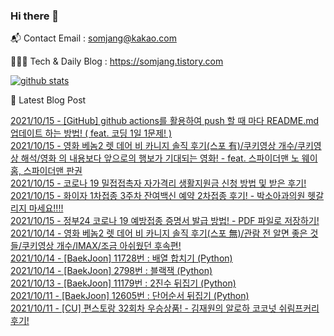### Hi there 👋

📬  Contact Email : somjang@kakao.com

👨🏻‍💻  Tech & Daily Blog : https://somjang.tistory.com

[![github stats](https://github-readme-stats.vercel.app/api?username=SOMJANG&show_icons=true&hide_border=False)](https://somjang.tistory.com)

🤩 Latest Blog Post

[2021/10/15 - [GitHub] github actions를 활용하여 push 할 때 마다 README.md 업데이트 하는 방법! ( feat. 코딩 1일 1문제! )](https://somjang.tistory.com/entry/GitHub-github-actions%EB%A5%BC-%ED%99%9C%EC%9A%A9%ED%95%98%EC%97%AC-push-%ED%95%A0-%EB%95%8C-%EB%A7%88%EB%8B%A4-READMEmd-%EC%97%85%EB%8D%B0%EC%9D%B4%ED%8A%B8-%ED%95%98%EB%8A%94-%EB%B0%A9%EB%B2%95-feat-%EC%BD%94%EB%94%A9-1%EC%9D%BC-1%EB%AC%B8%EC%A0%9C) <br>
[2021/10/15 - 영화 베놈2 렛 데어 비 카니지 솔직 후기(스포  有)/쿠키영상 개수/쿠키영상 해석/영화 의 내용보다 앞으로의 행보가 기대되는 영화! - feat. 스파이더맨 노 웨이 홈, 스파이더맨 판권](https://somjang.tistory.com/entry/%EC%98%81%ED%99%94-%EB%B2%A0%EB%86%882-%EB%A0%9B-%EB%8D%B0%EC%96%B4-%EB%B9%84-%EC%B9%B4%EB%8B%88%EC%A7%80-%EC%86%94%EC%A7%81-%ED%9B%84%EA%B8%B0-%EC%8A%A4%ED%8F%AC-%EC%BF%A0%ED%82%A4%EC%98%81%EC%83%81-%EA%B0%9C%EC%88%98-%EC%BF%A0%ED%82%A4%EC%98%81%EC%83%81-%ED%95%B4%EC%84%9D-%EC%98%81%ED%99%94-%EC%9D%98-%EB%82%B4%EC%9A%A9%EB%B3%B4%EB%8B%A4-%EC%95%9E%EC%9C%BC%EB%A1%9C%EC%9D%98-%ED%96%89%EB%B3%B4%EA%B0%80-%EA%B8%B0%EB%8C%80%EB%90%98%EB%8A%94-%EC%98%81%ED%99%94-feat-%EC%8A%A4%ED%8C%8C%EC%9D%B4%EB%8D%94%EB%A7%A8-%EB%85%B8-%EC%9B%A8%EC%9D%B4-%ED%99%88-%EC%8A%A4%ED%8C%8C%EC%9D%B4%EB%8D%94%EB%A7%A8-%ED%8C%90%EA%B6%8C) <br>
[2021/10/15 - 코로나 19 밀접접촉자 자가격리 생활지원금 신청 방법 및 받은 후기!](https://somjang.tistory.com/entry/%EC%BD%94%EB%A1%9C%EB%82%98-19-%EB%B0%80%EC%A0%91%EC%A0%91%EC%B4%89%EC%9E%90-%EC%9E%90%EA%B0%80%EA%B2%A9%EB%A6%AC-%EC%83%9D%ED%99%9C%EC%A7%80%EC%9B%90%EA%B8%88-%EC%8B%A0%EC%B2%AD-%EB%B0%A9%EB%B2%95-%EB%B0%8F-%EB%B0%9B%EC%9D%80-%ED%9B%84%EA%B8%B0) <br>
[2021/10/15 - 화이자 1차접종 3주차 잔여백신 예약 2차접종 후기! - 박소아과의원 헷갈리지 마세요!!!!](https://somjang.tistory.com/entry/%ED%99%94%EC%9D%B4%EC%9E%90-1%EC%B0%A8%EC%A0%91%EC%A2%85-3%EC%A3%BC%EC%B0%A8-%EC%9E%94%EC%97%AC%EB%B0%B1%EC%8B%A0-%EC%98%88%EC%95%BD-2%EC%B0%A8%EC%A0%91%EC%A2%85-%ED%9B%84%EA%B8%B0-%EB%B0%95%EC%86%8C%EC%95%84%EA%B3%BC%EC%9D%98%EC%9B%90-%ED%97%B7%EA%B0%88%EB%A6%AC%EC%A7%80-%EB%A7%88%EC%84%B8%EC%9A%94) <br>
[2021/10/15 - 정부24 코로나 19 예방접종 증명서 발급 방법! - PDF 파일로 저장하기!](https://somjang.tistory.com/entry/%EC%A0%95%EB%B6%8024-%EC%BD%94%EB%A1%9C%EB%82%98-19-%EC%98%88%EB%B0%A9%EC%A0%91%EC%A2%85-%EC%A6%9D%EB%AA%85%EC%84%9C-%EB%B0%9C%EA%B8%89-%EB%B0%A9%EB%B2%95-PDF-%ED%8C%8C%EC%9D%BC%EB%A1%9C-%EC%A0%80%EC%9E%A5%ED%95%98%EA%B8%B0) <br>
[2021/10/14 - 영화 베놈2 렛 데어 비 카니지 솔직 후기(스포  無)/관람 전 알면 좋은 것들/쿠키영상 개수/IMAX/조금 아쉬웠던 후속편!](https://somjang.tistory.com/entry/%EC%98%81%ED%99%94-%EB%B2%A0%EB%86%882-%EB%A0%9B-%EB%8D%B0%EC%96%B4-%EB%B9%84-%EC%B9%B4%EB%8B%88%EC%A7%80-%EC%86%94%EC%A7%81-%ED%9B%84%EA%B8%B0-%EA%B4%80%EB%9E%8C-%EC%A0%84-%EC%95%8C%EB%A9%B4-%EC%A2%8B%EC%9D%80-%EA%B2%83%EB%93%A4-%EC%BF%A0%ED%82%A4%EC%98%81%EC%83%81-%EA%B0%9C%EC%88%98-IMAX-%EC%A1%B0%EA%B8%88-%EC%95%84%EC%89%AC%EC%9B%A0%EB%8D%98-%ED%9B%84%EC%86%8D%ED%8E%B8) <br>
[2021/10/14 - [BaekJoon] 11728번 : 배열 합치기 (Python)](https://somjang.tistory.com/entry/BaekJoon-11728%EB%B2%88-%EB%B0%B0%EC%97%B4-%ED%95%A9%EC%B9%98%EA%B8%B0-Python) <br>
[2021/10/14 - [BaekJoon] 2798번 : 블랙잭 (Python)](https://somjang.tistory.com/entry/BaekJoon-2798%EB%B2%88-%EB%B8%94%EB%9E%99%EC%9E%AD-Python) <br>
[2021/10/13 - [BaekJoon] 11179번 : 2진수 뒤집기 (Python)](https://somjang.tistory.com/entry/BaekJoon-11179%EB%B2%88-2%EC%A7%84%EC%88%98-%EB%92%A4%EC%A7%91%EA%B8%B0-Python) <br>
[2021/10/11 - [BaekJoon] 12605번 : 단어순서 뒤집기 (Python)](https://somjang.tistory.com/entry/BaekJoon-12605%EB%B2%88-%EB%8B%A8%EC%96%B4%EC%88%9C%EC%84%9C-%EB%92%A4%EC%A7%91%EA%B8%B0-Python) <br>
[2021/10/11 - [CU] 편스토랑 32회차 우승상품! - 김재원의 알로하 코코넛 쉬림프커리 후기!](https://somjang.tistory.com/entry/CU-%ED%8E%B8%EC%8A%A4%ED%86%A0%EB%9E%91-32%ED%9A%8C%EC%B0%A8-%EC%9A%B0%EC%8A%B9%EC%83%81%ED%92%88-%EA%B9%80%EC%9E%AC%EC%9B%90%EC%9D%98-%EC%95%8C%EB%A1%9C%ED%95%98-%EC%BD%94%EC%BD%94%EB%84%9B-%EC%89%AC%EB%A6%BC%ED%94%84%EC%BB%A4%EB%A6%AC-%ED%9B%84%EA%B8%B0) <br>
